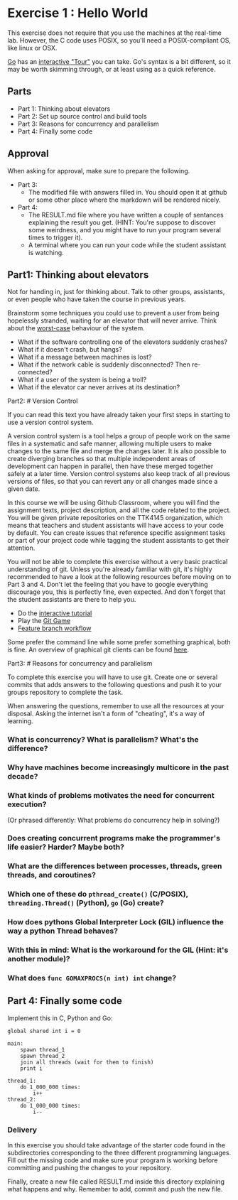 Exercise 1 : Hello World
========================

This exercise does not require that you use the machines at the real-time lab. However, the C code uses POSIX, so you'll need a POSIX-compliant OS, like linux or OSX.

[Go](http://golang.org) has an [interactive "Tour"](http://tour.golang.org/list) you can take. Go's syntax is a bit different, so it may be worth skimming through, or at least using as a quick reference.

## Parts
- Part 1: Thinking about elevators
- Part 2: Set up source control and build tools
- Part 3: Reasons for concurrency and parallelism
- Part 4: Finally some code

## Approval
When asking for approval, make sure to prepare the following.
- Part 3:
    - The modified file with answers filled in. You should open it at github or some other place where the markdown will be rendered nicely.
- Part 4:
    - The RESULT.md file where you have written a couple of sentances explaining the result you get. (HINT: You're suppose to discover some weirdness, and you might have to run your program several times to trigger it).
    - A terminal where you can run your code while the student assistant is watching.

Part1: Thinking about elevators
---------------------------

Not for handing in, just for thinking about. Talk to other groups, assistants, or even people who have taken the course in previous years.

Brainstorm some techniques you could use to prevent a user from being hopelessly stranded, waiting for an elevator that will never arrive. Think about the [worst-case](http://xkcd.com/748/) behaviour of the system.
 - What if the software controlling one of the elevators suddenly crashes?
 - What if it doesn't crash, but hangs?
 - What if a message between machines is lost?
 - What if the network cable is suddenly disconnected? Then re-connected?
 - What if a user of the system is being a troll?
 - What if the elevator car never arrives at its destination?
 
Part2: # Version Control

If you can read this text you have already taken your first steps in starting to use a version control system.

A version control system is a tool helps a group of people work on the same files in a systematic and safe manner, allowing multiple users to make changes to the same file and merge the changes later. It is also possible to create diverging branches so that multiple independent areas of development can happen in parallel, then have these merged together safely at a later time. Version control systems also keep track of all previous versions of files, so that you can revert any or all changes made since a given date.

In this course we will be using Github Classroom, where you will find the assignment texts, project description, and all the code related to the project. You will be given private repositories on the TTK4145 organization, which means that teachers and student assistants will have access to your code by default. You can create issues that reference specific assignment tasks or part of your project code while tagging the student assistants to get their attention.

You will not be able to complete this exercise without a very basic practical understanding of git. Unless you're already familiar with git, it's highly recommended to have a look at the following resources before moving on to Part 3 and 4. Don't let the feeling that you have to google everything discourage you, this is perfectly fine, even expected. And don't forget that the student assistants are there to help you.

- Do the [interactive tutorial](https://try.github.io/)
- Play the [Git Game](https://www.git-game.com/)
- [Feature branch workflow](https://www.atlassian.com/git/tutorials/comparing-workflows/feature-branch-workflow)

Some prefer the command line while some prefer something graphical, both is fine. An overview of graphical git clients can be found [here](https://git-scm.com/download/gui/linux).

Part3: # Reasons for concurrency and parallelism


To complete this exercise you will have to use git. Create one or several commits that adds answers to the following questions and push it to your groups repository to complete the task.

When answering the questions, remember to use all the resources at your disposal. Asking the internet isn't a form of "cheating", it's a way of learning.

 ### What is concurrency? What is parallelism? What's the difference?
 
 ### Why have machines become increasingly multicore in the past decade?
 
 ### What kinds of problems motivates the need for concurrent execution?
 (Or phrased differently: What problems do concurrency help in solving?)
 
 ### Does creating concurrent programs make the programmer's life easier? Harder? Maybe both?
 
 ### What are the differences between processes, threads, green threads, and coroutines?
 
 ### Which one of these do `pthread_create()` (C/POSIX), `threading.Thread()` (Python), `go` (Go) create?
 
 ### How does pythons Global Interpreter Lock (GIL) influence the way a python Thread behaves?
 
 ### With this in mind: What is the workaround for the GIL (Hint: it's another module)?
 
 ### What does `func GOMAXPROCS(n int) int` change? 
 
 
 Part 4: Finally some code
--------------------

Implement this in C, Python and Go:


    global shared int i = 0

    main:
        spawn thread_1
        spawn thread_2
        join all threads (wait for them to finish)
        print i

    thread_1:
        do 1_000_000 times:
            i++
    thread_2:
        do 1_000_000 times:
            i--
            

### Delivery
In this exercise you should take advantage of the starter code found in the subdirectories corresponding to the three different programming languages. Fill out the missing code and make sure your program is working before committing and pushing the changes to your repository.

Finally, create a new file called RESULT.md inside this directory explaining what happens and why. Remember to add, commit and push the new file.


